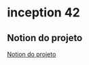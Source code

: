# inception 42

## Notion do projeto
[Notion do projeto](https://soraianovaes.notion.site/Inception-0103f1f85c4141318710d6dd5435fd71)
